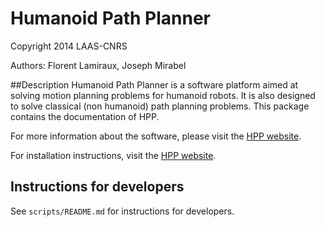 #  Humanoid Path Planner

Copyright 2014 LAAS-CNRS

Authors: Florent Lamiraux, Joseph Mirabel

##Description
Humanoid Path Planner is a software platform aimed at solving motion planning
problems for humanoid robots. It is also designed to solve classical (non
humanoid) path planning problems.
This package contains the documentation of HPP.

For more information about the software, please
visit the [HPP website](https://humanoid-path-planner.github.io/hpp-doc).

For installation instructions, visit
the [HPP website](https://humanoid-path-planner.github.io/hpp-doc/download.html).

## Instructions for developers

See `scripts/README.md` for instructions for developers.
